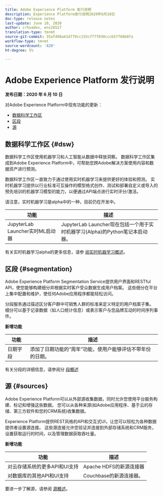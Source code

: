 ```yaml
---
title: Adobe Experience Platform 发行说明
description: Experience Platform发行说明2020年6月10日
doc-type: release notes
last-update: June 10, 2020
author: crhoades, ens28527
translation-type: tm+mt
source-git-commit: 35af498a41d779cc155cff7f030cccb57f68b8fa
workflow-type: tm+mt
source-wordcount: '429'
ht-degree: 5%

---
```



# Adobe Experience Platform 发行说明

**发布日期：2020 年 6 月 10 日**

对Adobe Experience Platform中现有功能的更新：

- [数据科学工作区](#dsw)
- [区段](#segmentation)
- [源](#sources)

## 数据科学工作区 {#dsw}

数据科学工作区使用机器学习和人工智能从数据中释放洞察。 数据科学工作区集成到Adobe Experience Platform中，可帮助您跨Adobe解决方案使用内容和数据资产进行预测。

数据科学工作区一直致力于通过使用实时机器学习来提供更好的体验和预测。 实时机器学习提供以行业标准可互操作的模型格式创作、测试和部署自定义或导入的预先培训的机器学习模型的能力，以便通过API端点进行实时评分/激活。

请注意，实时机器学习是alpha中的一种，目前仍在开发中。

| 功能 | 描述 |
|--- | ---|
| JupyterLab Launcher实时ML启动器 | JupyterLab Launcher现在包括一个用于实时机器学习(Alpha)的Python笔记本启动器。 |

有关实时机器学习alpha的更多信息，请参 [阅实时机器学习概述](../../data-science-workspace/real-time-machine-learning/home.md)。

## 区段 {#segmentation}

Adobe Experience Platform Segmentation Service提供用户界面和RESTful API，使您能够构建细分并根据实时客户受众数据生成用户档案。 这些细分在平台上集中配置和维护，使任何Adobe应用程序都能轻松访问。

分段服务通过描述区分客户群中可销售人群的标准来定义特定的用户档案子集。 细分可以基于记录数据（如人口统计信息）或表示客户与您品牌互动的时间序列事件。

**新增功能**

| 功能 | 描述 |
| ------- | ----------- |
| 日期字段 | 添加了日期功能的“周年”功能，使用户能够评估不带年份的日期。 |

有关分段的详细信息，请参阅分 [段概述](../../segmentation/home.md)

## 源 {#sources}

Adobe Experience Platform可以从外部源收集数据，同时允许您使用平台服务构建、标记和增强这些数据。 您可以从各种来源(如Adobe应用程序、基于云的存储、第三方软件和您的CRM系统)收集数据。

Experience Platform提供REST风格的API和交互式UI，让您可以轻松为各种数据提供者设置源连接。 这些源连接允许您验证并连接到外部存储系统和CRM服务，设置获取运行的时间，以及管理数据获取吞吐量。

**新增功能**

| 功能 | 描述 |
| ------- | ----------- |
| 对云存储系统的更多API和UI支持 | Apache HDFS的新源连接器 |
| 对数据库的其他API和UI支持 | Couchbase的新源连接器。 |

要进一步了解源，请参阅 [源概述](../../sources/home.md)。
